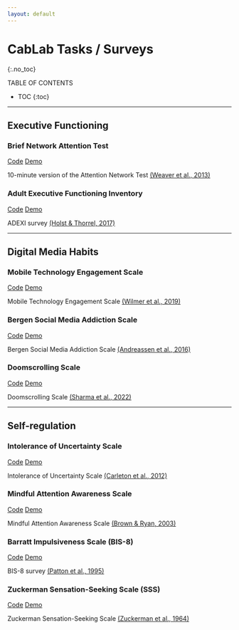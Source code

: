 ```yaml
---
layout: default
---
```


# CabLab Tasks / Surveys
{:.no_toc}

TABLE OF CONTENTS

* TOC
{:toc}

<hr>

## Executive Functioning

### Brief Network Attention Test

<div class="button-container">
  <a href="https://github.com/TUcablab/cablab/tree/main/tasks/brief_attention_network_test" class="demo-button code-button">Code</a>
  <a href="./tasks/brief_attention_network_test/experiment.html" class="demo-button demo-button-style">Demo</a>
</div>

10-minute version of the Attention Network Test <a href="https://pubmed.ncbi.nlm.nih.gov/24205860/">(Weaver et al., 2013)</a>


### Adult Executive Functioning Inventory

<div class="button-container">
  <a href="https://github.com/TUcablab/cablab/tree/main/tasks/ADEXI" class="demo-button code-button">Code</a>
  <a href="./surveys/ADEXI/experiment.html" class="demo-button demo-button-style">Demo</a>
</div>

ADEXI survey <a href="https://onlinelibrary.wiley.com/doi/full/10.1002/mpr.1567">(Holst & Thorrel, 2017)</a>

<hr>

## Digital Media Habits

### Mobile Technology Engagement Scale

<div class="button-container">
  <a href="https://github.com/TUcablab/cablab/tree/main/surveys/MTES" class="demo-button code-button">Code</a>
  <a href="./surveys/MTES/experiment.html" class="demo-button demo-button-style">Demo</a>
</div>

Mobile Technology Engagement Scale <a href="https://academic.oup.com/scan/article/14/4/367/5479340">(Wilmer et al., 2019)</a>

### Bergen Social Media Addiction Scale

<div class="button-container">
  <a href="https://github.com/TUcablab/cablab/tree/main/surveys/BSMAS" class="demo-button code-button">Code</a>
  <a href="./surveys/BSMAS/experiment.html" class="demo-button demo-button-style">Demo</a>
</div>

Bergen Social Media Addiction Scale <a href="https://psycnet.apa.org/record/2016-13379-006">(Andreassen et al., 2016)</a>

### Doomscrolling Scale

<div class="button-container">
  <a href="https://github.com/TUcablab/cablab/tree/main/surveys/Doomscrolling" class="demo-button code-button">Code</a>
  <a href="./surveys/Doomscrolling/experiment.html" class="demo-button demo-button-style">Demo</a>
</div>

Doomscrolling Scale <a href="https://psycnet.apa.org/record/2022-17934-001">(Sharma et al., 2022)</a>

<hr>

## Self-regulation

### Intolerance of Uncertainty Scale

<div class="button-container">
  <a href="https://github.com/TUcablab/cablab/tree/main/surveys/IUS" class="demo-button code-button">Code</a>
  <a href="./surveys/IUS/experiment.html" class="demo-button demo-button-style">Demo</a>
</div>

Intolerance of Uncertainty Scale <a href="https://www.sciencedirect.com/science/article/pii/S0887618512000230">(Carleton et al., 2012)</a>

### Mindful Attention Awareness Scale

<div class="button-container">
  <a href="https://github.com/TUcablab/cablab/tree/main/surveys/MAAS" class="demo-button code-button">Code</a>
  <a href="./surveys/MAAS/experiment.html" class="demo-button demo-button-style">Demo</a>
</div>

Mindful Attention Awareness Scale <a href="https://psycnet.apa.org/doiLanding?doi=10.1037%2Ft04259-000">(Brown & Ryan, 2003)</a>

### Barratt Impulsiveness Scale (BIS-8)

<div class="button-container">
  <a href="https://github.com/TUcablab/cablab/tree/main/tasks/BIS_8" class="demo-button code-button">Code</a>
  <a href="./surveys/BIS_8/experiment.html" class="demo-button demo-button-style">Demo</a>
</div>

BIS-8 survey <a href="https://onlinelibrary.wiley.com/doi/abs/10.1002/1097-4679(199511)51:6%3C768::AID-JCLP2270510607%3E3.0.CO;2-1">(Patton et al., 1995)</a>

### Zuckerman Sensation-Seeking Scale (SSS)

<div class="button-container">
  <a href="https://github.com/TUcablab/cablab/tree/main/tasks/SSS" class="demo-button code-button">Code</a>
  <a href="./surveys/SSS/experiment.html" class="demo-button demo-button-style">Demo</a>
</div>

Zuckerman Sensation-Seeking Scale <a href="https://psycnet.apa.org/record/1965-07735-001">(Zuckerman et al., 1964)</a>